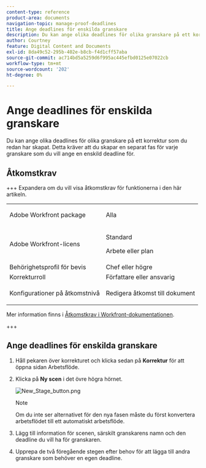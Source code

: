```yaml
---
content-type: reference
product-area: documents
navigation-topic: manage-proof-deadlines
title: Ange deadlines för enskilda granskare
description: Du kan ange olika deadlines för olika granskare på ett korrektur som du redan har skapat. Detta kräver att du skapar en separat fas för varje granskare som du vill ange en enskild deadline för.
author: Courtney
feature: Digital Content and Documents
exl-id: 8da49c52-295b-402e-b8cb-f4d1cff57aba
source-git-commit: ac714bd5a5259d6f995ac445efbd0125e07022cb
workflow-type: tm+mt
source-wordcount: '202'
ht-degree: 0%

---
```


# Ange deadlines för enskilda granskare

Du kan ange olika deadlines för olika granskare på ett korrektur som du redan har skapat. Detta kräver att du skapar en separat fas för varje granskare som du vill ange en enskild deadline för.

## Åtkomstkrav

+++ Expandera om du vill visa åtkomstkrav för funktionerna i den här artikeln.

<table style="table-layout:auto"> 
 <col> 
 <col> 
 <tbody> 
  <tr> 
   <td role="rowheader">Adobe Workfront package</td> 
   <td> <p>Alla</p> </td> 
  </tr> 
  <tr> 
   <td role="rowheader">Adobe Workfront-licens</td> 
   <td> 
   <p>Standard</p>
   <p>Arbete eller plan</p>
    </td> 
  </tr> 
  <tr> 
   <td role="rowheader">Behörighetsprofil för bevis </td> 
   <td>Chef eller högre</td> 
  </tr> 
  <tr> 
   <td role="rowheader">Korrekturroll</td> 
   <td>Författare eller ansvarig</td> 
  </tr> 
  <tr> 
   <td role="rowheader">Konfigurationer på åtkomstnivå</td> 
   <td> <p>Redigera åtkomst till dokument</p> </td> 
  </tr> 
 </tbody> 
</table>

Mer information finns i [Åtkomstkrav i Workfront-dokumentationen](/help/quicksilver/administration-and-setup/add-users/access-levels-and-object-permissions/access-level-requirements-in-documentation.md).

+++

## Ange deadlines för enskilda granskare

1. Håll pekaren över korrekturet och klicka sedan på **Korrektur** för att öppna sidan Arbetsflöde.
1. Klicka på **Ny scen** i det övre högra hörnet.

   ![New_Stage_button.png](assets/new-stage-button.png)

   >[!NOTE]
   >
   >Om du inte ser alternativet för den nya fasen måste du först konvertera arbetsflödet till ett automatiskt arbetsflöde.

1. Lägg till information för scenen, särskilt granskarens namn och den deadline du vill ha för granskaren.
1. Upprepa de två föregående stegen efter behov för att lägga till andra granskare som behöver en egen deadline.
